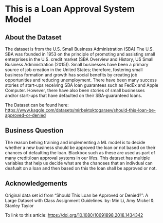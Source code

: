 # This is a Loan Approval System Model

## About the Dataset

The dataset is from the U.S. Small Business Administration (SBA)
The U.S. SBA was founded in 1953 on the principle of promoting and assisting small enterprises in the U.S. credit market (SBA Overview and History, US Small Business Administration (2015)). 
Small businesses have been a primary source of job creation in the United States; therefore, fostering small business formation and growth has social benefits by creating job opportunities and reducing unemployment.
There have been many success stories of start-ups receiving SBA loan guarantees such as FedEx and Apple Computer. However, there have also been stories of small businesses and/or start-ups that have defaulted on their SBA-guaranteed loans.

The Dataset can be found here: https://www.kaggle.com/datasets/mirbektoktogaraev/should-this-loan-be-approved-or-denied

## Business Question

The reason behing training and implementing a ML model is to decide whether a new business should be approved the loan or not based on their chances of defaulting the loan.
Blackbox such as these are used as part of many credit/loan approval systems in our lifes. 
This dataset has multiple variables that help us decide what are the chancees that an indivdual can deafualt on a loan and then based on this the loan shall be approved or not.


## Acknowledgements
Original data set id from “Should This Loan be Approved or Denied?”: A Large Dataset with Class Assignment Guidelines.
by: Min Li, Amy Mickel & Stanley Taylor

To link to this article: https://doi.org/10.1080/10691898.2018.1434342
